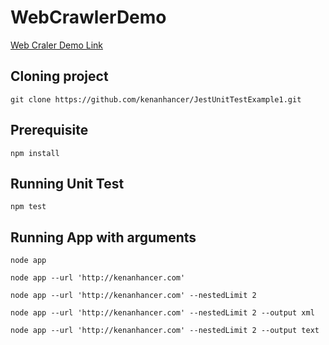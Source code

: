 # WebCrawlerDemo

[Web Craler Demo Link](http://kenanhancer.com/2018/09/30/nodejs-web-crawler/)

## Cloning project
```git clone https://github.com/kenanhancer/JestUnitTestExample1.git```

## Prerequisite
```npm install```

## Running Unit Test
```npm test```

## Running App with arguments

```node app```

```node app --url 'http://kenanhancer.com'```

```node app --url 'http://kenanhancer.com' --nestedLimit 2```

```node app --url 'http://kenanhancer.com' --nestedLimit 2 --output xml```

```node app --url 'http://kenanhancer.com' --nestedLimit 2 --output text```
